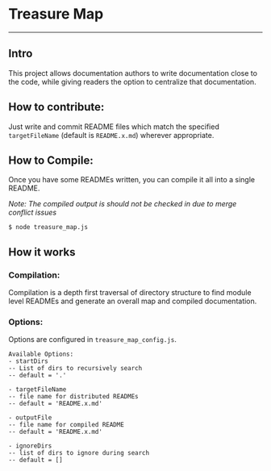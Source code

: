 # Treasure Map
---

## Intro
This project allows documentation authors to write documentation close to the code, while giving readers the option to centralize that documentation.

## How to contribute:
Just write and commit README files which match the specified `targetFileName` (default is `README.x.md`) wherever appropriate.

## How to Compile:
Once you have some READMEs written, you can compile it all into a single README. 

*Note: The compiled output is should not be checked in due to merge conflict issues*


    $ node treasure_map.js

## How it works

### Compilation:
Compilation is a depth first traversal of directory structure to find module level READMEs
and generate an overall map and compiled documentation.


### Options:
Options are configured in `treasure_map_config.js`.

	Available Options:
	- startDirs
	-- List of dirs to recursively search 
	-- default = '.'
	
	- targetFileName
	-- file name for distributed READMEs
	-- default = 'README.x.md'
	
	- outputFile
	-- file name for compiled README
	-- default = 'README.x.md'
	
	- ignoreDirs
	-- list of dirs to ignore during search
	-- default = []
